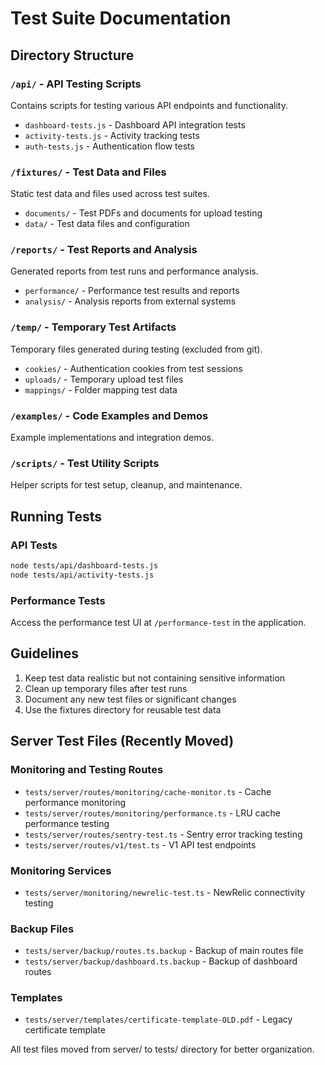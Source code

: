 # Test Suite Documentation

## Directory Structure

### `/api/` - API Testing Scripts
Contains scripts for testing various API endpoints and functionality.
- `dashboard-tests.js` - Dashboard API integration tests
- `activity-tests.js` - Activity tracking tests
- `auth-tests.js` - Authentication flow tests

### `/fixtures/` - Test Data and Files
Static test data and files used across test suites.
- `documents/` - Test PDFs and documents for upload testing
- `data/` - Test data files and configuration

### `/reports/` - Test Reports and Analysis
Generated reports from test runs and performance analysis.
- `performance/` - Performance test results and reports
- `analysis/` - Analysis reports from external systems

### `/temp/` - Temporary Test Artifacts
Temporary files generated during testing (excluded from git).
- `cookies/` - Authentication cookies from test sessions
- `uploads/` - Temporary upload test files
- `mappings/` - Folder mapping test data

### `/examples/` - Code Examples and Demos
Example implementations and integration demos.

### `/scripts/` - Test Utility Scripts
Helper scripts for test setup, cleanup, and maintenance.

## Running Tests

### API Tests
```bash
node tests/api/dashboard-tests.js
node tests/api/activity-tests.js
```

### Performance Tests
Access the performance test UI at `/performance-test` in the application.

## Guidelines

1. Keep test data realistic but not containing sensitive information
2. Clean up temporary files after test runs
3. Document any new test files or significant changes
4. Use the fixtures directory for reusable test data
## Server Test Files (Recently Moved)

### Monitoring and Testing Routes
- `tests/server/routes/monitoring/cache-monitor.ts` - Cache performance monitoring
- `tests/server/routes/monitoring/performance.ts` - LRU cache performance testing  
- `tests/server/routes/sentry-test.ts` - Sentry error tracking testing
- `tests/server/routes/v1/test.ts` - V1 API test endpoints

### Monitoring Services
- `tests/server/monitoring/newrelic-test.ts` - NewRelic connectivity testing

### Backup Files
- `tests/server/backup/routes.ts.backup` - Backup of main routes file
- `tests/server/backup/dashboard.ts.backup` - Backup of dashboard routes

### Templates
- `tests/server/templates/certificate-template-OLD.pdf` - Legacy certificate template

All test files moved from server/ to tests/ directory for better organization.

